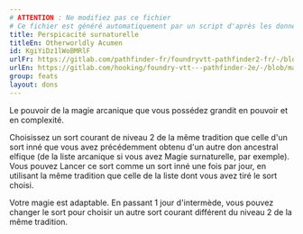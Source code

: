 ```yaml
---
# ATTENTION : Ne modifiez pas ce fichier
# Ce fichier est généré automatiquement par un script d'après les données du module Foundry VTT officiel et de sa traduction
title: Perspicacité surnaturelle
titleEn: Otherworldly Acumen
id: KgiYiDz1lWoBMRlF
urlFr: https://gitlab.com/pathfinder-fr/foundryvtt-pathfinder2-fr/-/blob/master/data/feats/KgiYiDz1lWoBMRlF.htm
urlEn: https://gitlab.com/hooking/foundry-vtt---pathfinder-2e/-/blob/master/packs/data/feats.db/otherworldly-acumen.json
group: feats
layout: dons
---
```

Le pouvoir de la magie arcanique que vous possédez grandit en pouvoir et en complexité.

Choisissez un sort courant de niveau 2 de la même tradition que celle d'un sort inné que vous avez précédemment obtenu d'un autre don ancestral elfique (de la liste arcanique si vous avez Magie surnaturelle, par exemple). Vous pouvez Lancer ce sort comme un sort inné une fois par jour, en utilisant la même tradition que celle de la liste dont vous avez tiré le sort choisi.

Votre magie est adaptable. En passant 1 jour d'intermède, vous pouvez changer le sort pour choisir un autre sort courant différent  du niveau 2 de la même tradition.


